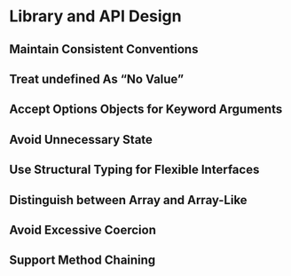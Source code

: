 # Library and API Design

## Maintain Consistent Conventions

## Treat undefined As “No Value”

## Accept Options Objects for Keyword Arguments

## Avoid Unnecessary State

## Use Structural Typing for Flexible Interfaces

## Distinguish between Array and Array-Like

## Avoid Excessive Coercion

## Support Method Chaining